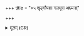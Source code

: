 +++
title = "०५ शृङ्गौपशा गलभूषा अघ्न्याश्"

+++
<details><summary>मूलम् (GR)</summary>

शृङ्गौपशा गलभूषा  
अघ्न्याश् चर्मवासिनीः ।  
गावो घृतस्य मातरस्  
ता वत्सेवा नयामसि ॥
</details>